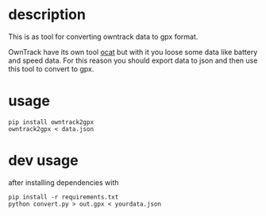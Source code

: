 # description
This is as tool for converting owntrack data to gpx format.

OwnTrack have its own tool [ocat](https://twitter.com/owntracks/status/656918483431772160) but with it you loose some data like battery and speed data. For this reason you should export data to json and then use this tool to convert to gpx.

# usage
```
pip install owntrack2gpx
owntrack2gpx < data.json
```

# dev usage
after installing dependencies with 
```
pip install -r requirements.txt
python convert.py > out.gpx < yourdata.json
```